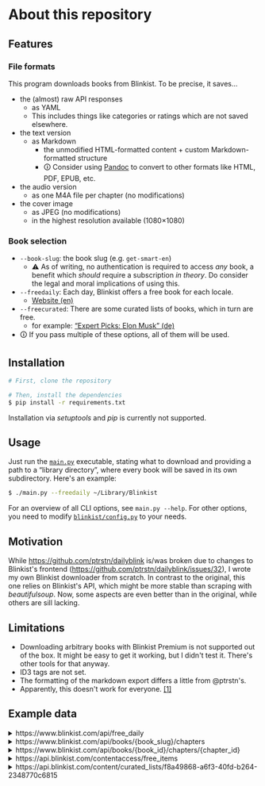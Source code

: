 # About this repository

## Features
### File formats
This program downloads books from Blinkist.
To be precise, it saves…
- the (almost) raw API responses
  - as YAML
  - This includes things like categories or ratings which are not saved elsewhere.
- the text version
  - as Markdown
    - the unmodified HTML-formatted content + custom Markdown-formatted structure
    - 🛈 Consider using [Pandoc](https://pandoc.org/) to convert to other formats like HTML, PDF, EPUB, etc.
- the audio version
  - as one M4A file per chapter (no modifications)
- the cover image
  - as JPEG (no modifications)
  - in the highest resolution available (1080×1080)

### Book selection
- `--book-slug`: the book slug (e.g. `get-smart-en`)
  - ⚠️ As of writing, no authentication is required to access _any_ book, a benefit which _should_ require a subscription _in theory_. Do consider the legal and moral implications of using this.
- `--freedaily`: Each day, Blinkist offers a free book for each locale.
  - [Website (en)](https://www.blinkist.com/en/content/daily)
- `--freecurated`: There are some curated lists of books, which in turn are free.
  - for example: [“Expert Picks: Elon Musk” (de)](https://www.blinkist.com/de/content/collections/expert-picks-elon-musk)
- 🛈 If you pass multiple of these options, all of them will be used.

## Installation

```bash
# First, clone the repository

# Then, install the dependencies
$ pip install -r requirements.txt
```

Installation via _setuptools_ and _pip_ is currently not supported.

## Usage
Just run the [`main.py`](main.py) executable, stating what to download and providing a path to a “library directory”, where every book will be saved in its own subdirectory.
Here's an example:
```bash
$ ./main.py --freedaily ~/Library/Blinkist
```
For an overview of all CLI options, see `main.py --help`.
For other options, you need to modify [`blinkist/config.py`](blinkist/config.py) to your needs.


## Motivation
While https://github.com/ptrstn/dailyblink is/was broken due to changes to Blinkist's frontend (https://github.com/ptrstn/dailyblink/issues/32),
I wrote my own Blinkist downloader from scratch.
In contrast to the original, this one relies on Blinkist's API, which might be more stable than scraping with *beautifulsoup*.
Now, some aspects are even better than in the original, while others are sill lacking.

## Limitations
- Downloading arbitrary books with Blinkist Premium is not supported out of the box. It might be easy to get it working, but I didn't test it. There's other tools for that anyway.
- ID3 tags are not set.
- The formatting of the markdown export differs a little from @ptrstn's.
- Apparently, this doesn't work for everyone. [[1]](https://github.com/ptrstn/dailyblink/issues/32#issuecomment-1155508522)

## Example data
<details>
<summary>
    https://www.blinkist.com/api/free_daily
</summary>

```json
{
    "book": {
        "id": "628223936cee0700089119c9",
        "kind": "book",
        "slug": "the-4-stages-of-psychological-safety-en",
        "title": "The 4 Stages of Psychological Safety",
        "subtitle": "Defining the Path to Inclusion and Innovation",
        "subtitleHtmlSafe": "Defining the Path to Inclusion and Innovation",
        "aboutTheBook": "<p><em>The 4 Stages of Psychological Safety </em>(2020) is a practical handbook for creating and maintaining psychological safety in the workplace. In order for employees to take risks, ask questions, challenge the status quo, and make mistakes –&nbsp;all while learning and growing –&nbsp;they have to feel included and safe. This book shows how leaders can reduce social friction while encouraging collaboration and innovation.</p>",
        "buyOnAmazonUrl": "/en/books/the-4-stages-of-psychological-safety-en/purchase",
        "author": "Timothy R. Clark",
        "truncatedAuthor": "Timothy R. Clark",
        "sourceAuthor": "Timothy R. Clark",
        "url": "/en/books/the-4-stages-of-psychological-safety-en",
        "browseUrl": "/en/nc/browse/books/the-4-stages-of-psychological-safety-en",
        "previewUrl": "/en/books/the-4-stages-of-psychological-safety-en",
        "readingDuration": 9,
        "minutesToRead": 9,
        "isAudio": true,
        "readCount": null,
        "image": {
            "default": {
                "src": "https://images.blinkist.io/images/books/628223936cee0700089119c9/1_1/470.jpg",
                "srcset": {
                    "2x": "https://images.blinkist.io/images/books/628223936cee0700089119c9/1_1/640.jpg"
                }
            },
            "sources": [
                {
                    "media": "xs",
                    "src": "https://images.blinkist.io/images/books/628223936cee0700089119c9/1_1/470.jpg",
                    "srcset": {
                        "2x": "https://images.blinkist.io/images/books/628223936cee0700089119c9/1_1/640.jpg"
                    }
                },
                {
                    "media": "s",
                    "src": "https://images.blinkist.io/images/books/628223936cee0700089119c9/1_1/640.jpg",
                    "srcset": {
                        "2x": "https://images.blinkist.io/images/books/628223936cee0700089119c9/1_1/1080.jpg"
                    }
                },
                {
                    "media": "m",
                    "src": "https://images.blinkist.io/images/books/628223936cee0700089119c9/1_1/250.jpg",
                    "srcset": {
                        "2x": "https://images.blinkist.io/images/books/628223936cee0700089119c9/1_1/470.jpg"
                    }
                }
            ]
        },
        "audioUrl": "https://hls.blinkist.io/bibs/628223936cee0700089119c9/628223936cee0700089119cb-T1652696046.m4a?Expires=1654617121&Signature=VuyioBHQEDE~ExCpKbib9rBYzjtxsls3EQo6ZCLN0fY~GaFiU9Cb1pV5Xzo1-4Xdef8IlRMWHXZdLFtAOpmmWqcnC2z8ySekv8wFrSmZcPxbQGdi-AstNtVMzTRQVKniy6Kx3Xc2lCswJdnwP0j3okC4Z~ijkcEn91EqTHZhtpEwkBjPEg2hX433tKnc1yFHU4DQpcbe6977fuaCyKZZjXRL4jYXRhRXgvMcqLs8ST3cS49lfzuqfG1kSJxBo7PJ~mvT9HsrSH91aEHW2XBtgfoiwrNVdxQBm9gGSHNoVun0kJa8DABagDRMdFHkr0~pF7XPfrNJGGO6DhIUVNdCmw__&Key-Pair-Id=APKAJXJM6BB7FFZXUB4A",
        "chaptersLength": 5,
        "hasAudio": true,
        "language": "en",
        "freeDaily": null,
        "category": {
            "title": "Management & Leadership",
            "sprite": "management-and-leadership",
            "slug": "management-and-leadership-en"
        },
        "averageRating": 4.2,
        "categories": [
            {
                "id": "54788e1066333100094b0000",
                "url": "/en/nc/categories/management-and-leadership-en",
                "sprite": "management-and-leadership",
                "slug": "management-and-leadership-en",
                "title": "Management & Leadership",
                "subtitle": "Every great leader has unique secrets to success, but what’s one they all agree on? Books! Read up, step up, and shine."
            },
            {
                "id": "5b868435b238e1000726ccba",
                "url": "/en/nc/categories/career-and-success-en",
                "sprite": "career-and-success",
                "slug": "career-and-success-en",
                "title": "Career & Success",
                "subtitle": "With these titles, climbing the job ladder will be as easy as 1-2-3."
            }
        ]
    },
    "endTimestamp": 1654639199
}
```
</details>

<details>
<summary>
    https://www.blinkist.com/api/books/{book_slug}/chapters
</summary>

```json
{
   "book":{…},
   "chapters":[
      {
         "id":"628223936cee0700089119ca",
         "order_no":0,
         "action_title":"What’s in it for me? Learn how to encourage innovation through inclusion in your team or organization."
      },
      {
         "id":"628223936cee0700089119cb",
         "order_no":1,
         "action_title":"To create inclusion safety, make sure team members feel unconditionally included from the very beginning."
      },
      {
         "id":"628223936cee0700089119cc",
         "order_no":2,
         "action_title":"To provide learner safety, create an environment where failure isn’t just accepted – it’s rewarded."
      },
      {
         "id":"628223936cee0700089119cd",
         "order_no":3,
         "action_title":"To provide contributor safety, get to know your team, limit your tell-to-ask ratio, and help colleagues think beyond their roles."
      },
      {
         "id":"628223936cee0700089119ce",
         "order_no":4,
         "action_title":"Democratize innovation by fostering challenger safety."
      },
      {
         "id":"628223936cee0700089119cf",
         "order_no":5,
         "action_title":"Final summary"
      }
   ],
   "current_chapter_id":"None"
}
```
</details>

<details>
<summary>
    https://www.blinkist.com/api/books/{book_id}/chapters/{chapter_id}
</summary>

```json
{
   "id":"628223936cee0700089119ca",
   "order_no":0,
   "action_title":"What’s in it for me? Learn how to encourage innovation through inclusion in your team or organization.",
   "text":"<p>Congrats! You’re in the luxurious position of choosing between two teams you could work with. Let’s go ahead and meet them.</p>\\n<p>\\n </p>\\n<p>This is the first team’s office. Notice that? The air is stiff. [shortened as to not violate their copyright]</p>",
   "audio_url":"https://hls.blinkist.io/bibs/628223936cee0700089119c9/628223936cee0700089119ca-T1652696046.m4a",
   "signed_audio_url":"https://hls.blinkist.io/bibs/628223936cee0700089119c9/628223936cee0700089119ca-T1652696046.m4a?Expires=1654621635&Signature=PFcksN0ISh~J6YjzWQKsJYaQUbmW0Cl~ct4qtiIsfDPxrXjyYxorafH~TdCP4bYsjSuuOeDp1BCEkLtO0HWm3EsLc1T5Cv7LRIS7yuuHpR6GK~72DjKDQBPGWx4JZsWv0Au1VegwfYHEU4sFaz9VvahcJg5u3~FufSEhgygTC3SOGpgfsRTIAOfkvXPhet-d~8u0KAHZudHHkBEVl1w804abVfW-30uvxyuSBBViTkI7r74RyJt~ui42mMO8s314vz6wdMNSgLmF-blKDwU0xXTnskIdSOHI~PS6TT4PEQS~pf1KfsUDLrhr8P61TzUHkCZtricCD1udzRLjYLpEzA__&Key-Pair-Id=APKAJXJM6BB7FFZXUB4A"
}
```
</details>

<details>
<summary>
    https://api.blinkist.com/contentaccess/free_items
</summary>

```json
{
  "items": [
    {
      "item_type": "curated_list",
      "item_id": "f8a49868-a6f3-40fd-b264-2348770c6815"
    },
    {
      "item_type": "book",
      "item_id": "52bec76a3933330008000000"
    },
    {
      "item_type": "episode",
      "item_id": "1055"
    },
    …
  ]
}
```
</details>


<details>
<summary>
    https://api.blinkist.com/content/curated_lists/f8a49868-a6f3-40fd-b264-2348770c6815
</summary>

```json
{
  "curated_list": {
    "id": "1495",
    "position": -1,
    "uuid": "f8a49868-a6f3-40fd-b264-2348770c6815",
    "slug": "how-to-lead-a-team-you-didn-t-hire",
    "title": "How To Lead A Team You Didn't Hire",
    "description": "The Great Resignation has caused many leaders to pursue new roles, often taking charge of pre-existing departments and teams. Starting a new position can be its own steep learning curve, but the margin for error is even smaller when you are managing a team you didn’t hire. How do you earn this team’s respect and make accurate assessments of its current challenges without the context of someone who built it from the ground up? The following two Blinks and two Shortcasts investigate what it means to be a great leader under these circumstances.",
    "short_description": "Four free Blinks and Shortcasts full of tips on how to be a great leader. ",
    "curator_name": "Sally Page",
    "curator_id": "blinkist",
    "etag": 1658845113,
    "language": "en",
    "discoverable": false,
    "published_at": "2022-07-26T14:18:33.000Z",
    "deleted_at": null,
    "kind": "collection",
    "styling": {
      "main_color": null,
      "accent_color": null,
      "text_color": null,
      "text_on_accent_color": null
    },
    "content_items": [
      {
        "id": "14380",
        "position": 1,
        "content_item_type": "book",
        "content_item_id": "52bec76a3933330008000000",
        "description": ""
      },
      {
        "id": "14381",
        "position": 2,
        "content_item_type": "book",
        "content_item_id": "52f1195c35653600110b0000",
        "description": ""
      },
      {
        "id": "14382",
        "position": 3,
        "content_item_type": "episode",
        "content_item_id": "1055",
        "description": ""
      },
      {
        "id": "14383",
        "position": 4,
        "content_item_type": "episode",
        "content_item_id": "1000",
        "description": ""
      }
    ]
  }
}
```
</details>


<!--
<details>
<summary>
    URL
</summary>

```json
DATA
```
</details>
-->

<!-- `https://www.blinkist.com/api/mickey_mouse/setup?…` -->
